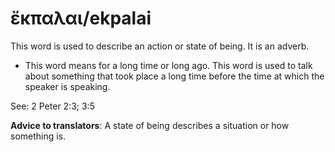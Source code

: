 # ἔκπαλαι/ekpalai
This word is used to describe an action or state of being. It is an adverb.

* This word means for a long time or long ago. This word is used to talk about something that took place a long time before the time at which the speaker is speaking.

See: 2 Peter 2:3; 3:5

**Advice to translators**: A state of being describes a situation or how something is.
